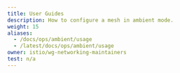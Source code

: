 ```yaml
---
title: User Guides
description: How to configure a mesh in ambient mode.
weight: 15
aliases:
  - /docs/ops/ambient/usage
  - /latest/docs/ops/ambient/usage  
owner: istio/wg-networking-maintainers
test: n/a
---
```

